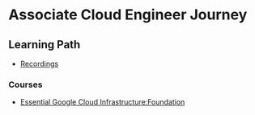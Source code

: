 # Associate Cloud Engineer Journey

## Learning Path

- [Recordings](Presentations/Recordings.md)

### Courses
- [Essential Google Cloud Infrastructure:Foundation](Essential%20Google%20Cloud%20Infrastructure%3AFoundation.md)
